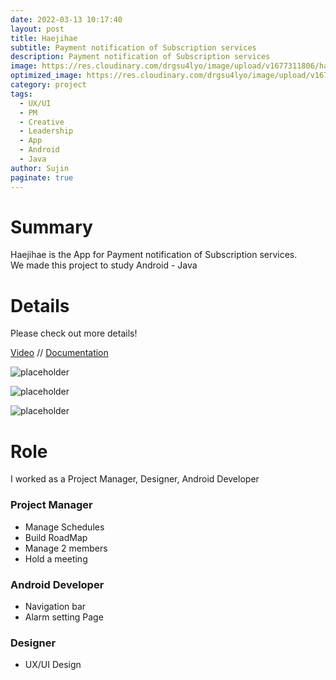 ```yaml
---
date: 2022-03-13 10:17:40
layout: post
title: Haejihae
subtitle: Payment notification of Subscription services
description: Payment notification of Subscription services
image: https://res.cloudinary.com/drgsu4lyo/image/upload/v1677311806/haejihae2_bhm1xx.jpg
optimized_image: https://res.cloudinary.com/drgsu4lyo/image/upload/v1677311806/haejihae2_bhm1xx.jpg
category: project
tags:
  - UX/UI
  - PM
  - Creative
  - Leadership
  - App
  - Android
  - Java
author: Sujin
paginate: true
---
```

<h1>Summary</h1>
Haejihae is the App for Payment notification of Subscription services.
<br/>
We made this project to study Android - Java<br/>

<h1>Details</h1>
Please check out more details! <br/>

[Video](https://drive.google.com/file/d/1AEK3FFzBgdOZ75KdiXYxXTAQlwGS_MSL/view?usp=sharing) //
[Documentation](https://docs.google.com/document/d/1t-UcbJ68HZLciyVmyuoJJVvfDnKi63uo6K61edSp4ik/edit?usp=sharing)

![placeholder](https://res.cloudinary.com/drgsu4lyo/image/upload/v1677312635/%ED%99%94%EB%A9%B4_%EC%BA%A1%EC%B2%98_2023-02-25_170910_zgove5.jpg "navigation")

![placeholder](https://res.cloudinary.com/drgsu4lyo/image/upload/v1677312635/%ED%99%94%EB%A9%B4_%EC%BA%A1%EC%B2%98_2023-02-25_170929_v8ddvf.jpg "alarm set")

![placeholder](https://res.cloudinary.com/drgsu4lyo/image/upload/v1677312636/%ED%99%94%EB%A9%B4_%EC%BA%A1%EC%B2%98_2023-02-25_170951_cfxo0x.jpg "alarm set detail")

<h1>Role</h1>
I worked as a Project Manager, Designer, Android Developer

<h3>Project Manager</h3>
<ul>
  <li>Manage Schedules</li>
  <li>Build RoadMap</li>
  <li>Manage 2 members</li>
  <li>Hold a meeting</li>
</ul>

<h3>Android Developer</h3>
<ul>
  <li>Navigation bar</li>
  <li>Alarm setting Page</li>
</ul>

<h3>Designer</h3>
<ul>
  <li>UX/UI Design</li>
</ul>